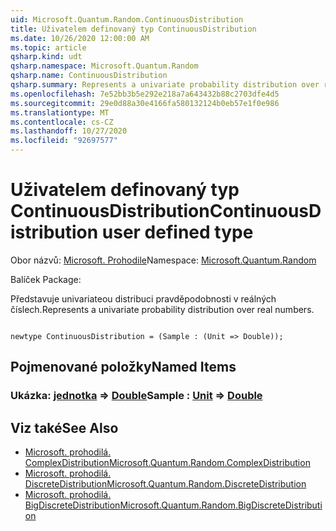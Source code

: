 ```yaml
---
uid: Microsoft.Quantum.Random.ContinuousDistribution
title: Uživatelem definovaný typ ContinuousDistribution
ms.date: 10/26/2020 12:00:00 AM
ms.topic: article
qsharp.kind: udt
qsharp.namespace: Microsoft.Quantum.Random
qsharp.name: ContinuousDistribution
qsharp.summary: Represents a univariate probability distribution over real numbers.
ms.openlocfilehash: 7e52bb3b5e292e218a7a643432b88c2703dfe4d5
ms.sourcegitcommit: 29e0d88a30e4166fa580132124b0eb57e1f0e986
ms.translationtype: MT
ms.contentlocale: cs-CZ
ms.lasthandoff: 10/27/2020
ms.locfileid: "92697577"
---
```

# <a name="continuousdistribution-user-defined-type"></a><span data-ttu-id="8574f-102">Uživatelem definovaný typ ContinuousDistribution</span><span class="sxs-lookup"><span data-stu-id="8574f-102">ContinuousDistribution user defined type</span></span>

<span data-ttu-id="8574f-103">Obor názvů: [Microsoft. Prohodile](xref:Microsoft.Quantum.Random)</span><span class="sxs-lookup"><span data-stu-id="8574f-103">Namespace: [Microsoft.Quantum.Random](xref:Microsoft.Quantum.Random)</span></span>

<span data-ttu-id="8574f-104">Balíček [](https://nuget.org/packages/)</span><span class="sxs-lookup"><span data-stu-id="8574f-104">Package: [](https://nuget.org/packages/)</span></span>


<span data-ttu-id="8574f-105">Představuje univariateou distribuci pravděpodobnosti v reálných číslech.</span><span class="sxs-lookup"><span data-stu-id="8574f-105">Represents a univariate probability distribution over real numbers.</span></span>

```qsharp

newtype ContinuousDistribution = (Sample : (Unit => Double));
```



## <a name="named-items"></a><span data-ttu-id="8574f-106">Pojmenované položky</span><span class="sxs-lookup"><span data-stu-id="8574f-106">Named Items</span></span>

### <a name="sample--unit--double"></a><span data-ttu-id="8574f-107">Ukázka: [jednotka](xref:microsoft.quantum.lang-ref.unit) => [Double](xref:microsoft.quantum.lang-ref.double)</span><span class="sxs-lookup"><span data-stu-id="8574f-107">Sample : [Unit](xref:microsoft.quantum.lang-ref.unit) => [Double](xref:microsoft.quantum.lang-ref.double)</span></span> 



## <a name="see-also"></a><span data-ttu-id="8574f-108">Viz také</span><span class="sxs-lookup"><span data-stu-id="8574f-108">See Also</span></span>

- [<span data-ttu-id="8574f-109">Microsoft. prohodilá. ComplexDistribution</span><span class="sxs-lookup"><span data-stu-id="8574f-109">Microsoft.Quantum.Random.ComplexDistribution</span></span>](xref:Microsoft.Quantum.Random.ComplexDistribution)
- [<span data-ttu-id="8574f-110">Microsoft. prohodilá. DiscreteDistribution</span><span class="sxs-lookup"><span data-stu-id="8574f-110">Microsoft.Quantum.Random.DiscreteDistribution</span></span>](xref:Microsoft.Quantum.Random.DiscreteDistribution)
- [<span data-ttu-id="8574f-111">Microsoft. prohodilá. BigDiscreteDistribution</span><span class="sxs-lookup"><span data-stu-id="8574f-111">Microsoft.Quantum.Random.BigDiscreteDistribution</span></span>](xref:Microsoft.Quantum.Random.BigDiscreteDistribution)